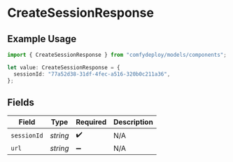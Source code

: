 # CreateSessionResponse

## Example Usage

```typescript
import { CreateSessionResponse } from "comfydeploy/models/components";

let value: CreateSessionResponse = {
  sessionId: "77a52d38-31df-4fec-a516-320b0c211a36",
};
```

## Fields

| Field              | Type               | Required           | Description        |
| ------------------ | ------------------ | ------------------ | ------------------ |
| `sessionId`        | *string*           | :heavy_check_mark: | N/A                |
| `url`              | *string*           | :heavy_minus_sign: | N/A                |